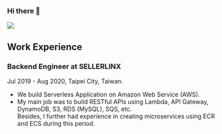 ### Hi there 👋
![](https://img.shields.io/badge/Code-Python-informational?style=flat&logo=python&logoColor=white&color=2bbc8a)

## Work Experience
### Backend Engineer at SELLERLINX
Jul 2019 - Aug 2020, Taipei City, Taiwan.
- We build Serverless Application on Amazon Web Service (AWS).
- My main job was to build RESTful APIs using Lambda, API Gateway, DynamoDB, S3, RDS (MySQL), SQS, etc. \
  Besides, I further had experience in creating microservices using ECR and ECS during this period.
<!--
**plusoneee/plusoneee** is a ✨ _special_ ✨ repository because its `README.md` (this file) appears on your GitHub profile.

Here are some ideas to get you started:

- 🔭 I’m currently working on ...
- 🌱 I’m currently learning ...
- 👯 I’m looking to collaborate on ...
- 🤔 I’m looking for help with ...
- 💬 Ask me about ...
- 📫 How to reach me: ...
- 😄 Pronouns: ...
- ⚡ Fun fact: ...
-->
